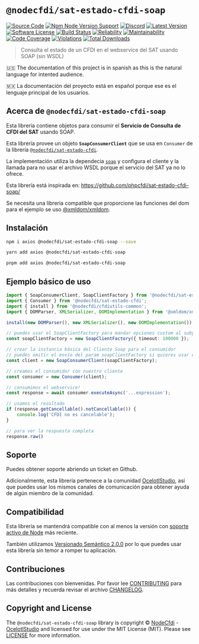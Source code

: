 # `@nodecfdi/sat-estado-cfdi-soap`

[![Source Code][badge-source]][source]
[![Npm Node Version Support][badge-node-version]][node-version]
[![Discord][badge-discord]][discord]
[![Latest Version][badge-release]][release]
[![Software License][badge-license]][license]
[![Build Status][badge-build]][build]
[![Reliability][badge-reliability]][reliability]
[![Maintainability][badge-maintainability]][maintainability]
[![Code Coverage][badge-coverage]][coverage]
[![Violations][badge-violations]][violations]
[![Total Downloads][badge-downloads]][downloads]

> Consulta el estado de un CFDI en el webservice del SAT usando SOAP (sin WSDL)

:us: The documentation of this project is in spanish as this is the natural language for intented audience.

:mexico: La documentación del proyecto está en español porque ese es el lenguaje principal de los usuarios.

## Acerca de `@nodecfdi/sat-estado-cfdi-soap`

Esta librería contiene objetos para consumir el **Servicio de Consulta de CFDI del SAT** usando SOAP.

Esta librería provee un objeto **`SoapConsumerClient`** que se usa en `Consumer`
de la librería [`@nodecfdi/sat-estado-cfdi`](https://github.com/nodecfdi/sat-estado-cfdi).

La implementación utiliza la dependecia [`soap`](https://www.npmjs.com/package/soap) y configura el cliente y la llamada para no usar
el archivo WSDL porque el servicio del SAT ya no lo ofrece.

Esta librería está inspirada en: <https://github.com/phpcfdi/sat-estado-cfdi-soap/>

Se necesita una libreria compatible que proporcione las funciones del dom para el ejemplo se uso [@xmldom/xmldom](https://github.com/xmldom/xmldom).

## Instalación

```bash
npm i axios @nodecfdi/sat-estado-cfdi-soap --save
```

```bash
yarn add axios @nodecfdi/sat-estado-cfdi-soap
```

```bash
pnpm add axios @nodecfdi/sat-estado-cfdi-soap
```

## Ejemplo básico de uso

```ts
import { SoapConsumerClient, SoapClientFactory } from '@nodecfdi/sat-estado-cfdi-soap';
import { Consumer } from '@nodecfdi/sat-estado-cfdi';
import { install } from '@nodecfdi/cfdiutils-common';
import { DOMParser, XMLSerializer, DOMImplementation } from '@xmldom/xmldom';

install(new DOMParser(), new XMLSerializer(), new DOMImplementation());

// puedes usar el SoapClientFactory para mandar opciones custom al subyacente cliente axios (https://axios-http.com/docs/req_config).
const soapClientFactory = new SoapClientFactory({ timeout: 100000 });

// crear la instancia básica del Cliente Soap para el consumidor
// puedes omitir el envío del param soapClientFactory si quieres usar el cliente por default.
const client = new SoapConsumerClient(soapClientFactory);

// creamos el consumidor con nuestro cliente
const consumer = new Consumer(client);

// consumimos el webservice!
const response = await consumer.executeAsync('...expression');

// usamos el resultado
if (response.getCancellable().notCancellable()) {
    console.log('CFDI no es cancelable');
}

// para ver la respuesta completa
response.raw()
```

## Soporte

Puedes obtener soporte abriendo un ticket en Github.

Adicionalmente, esta librería pertenece a la comunidad [OcelotlStudio](https://ocelotlstudio.com), así que puedes usar los mismos canales de comunicación para obtener ayuda de algún miembro de la comunidad.

## Compatibilidad

Esta librería se mantendrá compatible con al menos la versión con
[soporte activo de Node](https://nodejs.org/es/about/releases/) más reciente.

También utilizamos [Versionado Semántico 2.0.0](https://semver.org/lang/es/) por lo que puedes usar esta librería sin temor a romper tu aplicación.

## Contribuciones

Las contribuciones con bienvenidas. Por favor lee [CONTRIBUTING][] para más detalles y recuerda revisar el archivo [CHANGELOG][].

## Copyright and License

The `@nodecfdi/sat-estado-cfdi-soap` library is copyright © [NodeCfdi](https://github.com/nodecfdi) - [OcelotlStudio](https://ocelotlstudio.com) and licensed for use under the MIT License (MIT). Please see [LICENSE][] for more information.

[contributing]: https://github.com/nodecfdi/sat-estado-cfdi-soap/blob/main/CONTRIBUTING.md
[changelog]: https://github.com/nodecfdi/sat-estado-cfdi-soap/blob/main/CHANGELOG.md

[source]: https://github.com/nodecfdi/sat-estado-cfdi-soap
[node-version]: https://www.npmjs.com/package/@nodecfdi/sat-estado-cfdi-soap
[discord]: https://discord.gg/AsqX8fkW2k
[release]: https://www.npmjs.com/package/@nodecfdi/sat-estado-cfdi-soap
[license]: https://github.com/nodecfdi/sat-estado-cfdi-soap/blob/main/LICENSE
[build]: https://github.com/nodecfdi/sat-estado-cfdi-soap/actions/workflows/build.yml?query=branch:main
[reliability]:https://sonarcloud.io/component_measures?id=nodecfdi_sat-estado-cfdi-soap&metric=Reliability
[maintainability]: https://sonarcloud.io/component_measures?id=nodecfdi_sat-estado-cfdi-soap&metric=Maintainability
[coverage]: https://sonarcloud.io/component_measures?id=nodecfdi_sat-estado-cfdi-soap&metric=Coverage
[violations]: https://sonarcloud.io/project/issues?id=nodecfdi_sat-estado-cfdi-soap&resolved=false
[downloads]: https://www.npmjs.com/package/@nodecfdi/sat-estado-cfdi-soap

[badge-source]: https://img.shields.io/badge/source-nodecfdi/sat--estado--cfdi--soap-blue.svg?logo=github
[badge-node-version]: https://img.shields.io/node/v/@nodecfdi/sat-estado-cfdi-soap.svg?logo=nodedotjs
[badge-discord]: https://img.shields.io/discord/459860554090283019?logo=discord
[badge-release]: https://img.shields.io/npm/v/@nodecfdi/sat-estado-cfdi-soap.svg?logo=npm
[badge-license]: https://img.shields.io/github/license/nodecfdi/sat-estado-cfdi-soap.svg?logo=open-source-initiative
[badge-build]: https://img.shields.io/github/workflow/status/nodecfdi/sat-estado-cfdi-soap/build/main?logo=github-actions
[badge-reliability]: https://sonarcloud.io/api/project_badges/measure?project=nodecfdi_sat-estado-cfdi-soap&metric=reliability_rating
[badge-maintainability]: https://sonarcloud.io/api/project_badges/measure?project=nodecfdi_sat-estado-cfdi-soap&metric=sqale_rating
[badge-coverage]: https://img.shields.io/sonar/coverage/nodecfdi_sat-estado-cfdi-soap/main?logo=sonarcloud&server=https%3A%2F%2Fsonarcloud.io
[badge-violations]: https://img.shields.io/sonar/violations/nodecfdi_sat-estado-cfdi-soap/main?format=long&logo=sonarcloud&server=https%3A%2F%2Fsonarcloud.io
[badge-downloads]: https://img.shields.io/npm/dm/@nodecfdi/sat-estado-cfdi-soap.svg?logo=npm
